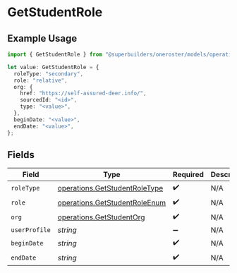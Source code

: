 # GetStudentRole

## Example Usage

```typescript
import { GetStudentRole } from "@superbuilders/oneroster/models/operations";

let value: GetStudentRole = {
  roleType: "secondary",
  role: "relative",
  org: {
    href: "https://self-assured-deer.info/",
    sourcedId: "<id>",
    type: "<value>",
  },
  beginDate: "<value>",
  endDate: "<value>",
};
```

## Fields

| Field                                                                          | Type                                                                           | Required                                                                       | Description                                                                    |
| ------------------------------------------------------------------------------ | ------------------------------------------------------------------------------ | ------------------------------------------------------------------------------ | ------------------------------------------------------------------------------ |
| `roleType`                                                                     | [operations.GetStudentRoleType](../../models/operations/getstudentroletype.md) | :heavy_check_mark:                                                             | N/A                                                                            |
| `role`                                                                         | [operations.GetStudentRoleEnum](../../models/operations/getstudentroleenum.md) | :heavy_check_mark:                                                             | N/A                                                                            |
| `org`                                                                          | [operations.GetStudentOrg](../../models/operations/getstudentorg.md)           | :heavy_check_mark:                                                             | N/A                                                                            |
| `userProfile`                                                                  | *string*                                                                       | :heavy_minus_sign:                                                             | N/A                                                                            |
| `beginDate`                                                                    | *string*                                                                       | :heavy_check_mark:                                                             | N/A                                                                            |
| `endDate`                                                                      | *string*                                                                       | :heavy_check_mark:                                                             | N/A                                                                            |